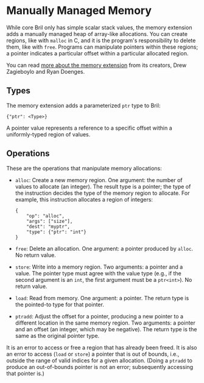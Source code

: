 Manually Managed Memory
=======================

While core Bril only has simple scalar stack values, the memory extension adds a manually managed heap of array-like allocations.
You can create regions, like with `malloc` in C, and it is the program's responsibility to delete them, like with `free`.
Programs can manipulate pointers within these regions; a pointer indicates a particular offset within a particular allocated region.

You can read [more about the memory extension][memblog] from its creators, Drew Zagieboylo and Ryan Doenges.

[memblog]: https://www.cs.cornell.edu/courses/cs6120/2019fa/blog/manually-managed-memory/

Types
-----

The memory extension adds a parameterized `ptr` type to Bril:

    {"ptr": <Type>}

A pointer value represents a reference to a specific offset within a uniformly-typed region of values.

Operations
----------

These are the operations that manipulate memory allocations:

* `alloc`: Create a new memory region. One argument: the number of values to allocate (an integer). The result type is a pointer; the type of the instruction decides the type of the memory region to allocate. For example, this instruction allocates a region of integers:

      {
          "op": "alloc",
          "args": ["size"],
          "dest": "myptr",
          "type": {"ptr": "int"}
      }

* `free`: Delete an allocation. One argument: a pointer produced by `alloc`. No return value.
* `store`: Write into a memory region. Two arguments: a pointer and a value. The pointer type must agree with the value type (e.g., if the second argument is an `int`, the first argument must be a `ptr<int>`). No return value.
* `load`: Read from memory. One argument: a pointer. The return type is the pointed-to type for that pointer.
* `ptradd`: Adjust the offset for a pointer, producing a new pointer to a different location in the same memory region. Two arguments: a pointer and an offset (an integer, which may be negative). The return type is the same as the original pointer type.

It is an error to access or free a region that has already been freed.
It is also an error to access (`load` or `store`) a pointer that is out of bounds, i.e., outside the range of valid indices for a given allocation.
(Doing a `ptradd` to produce an out-of-bounds pointer is not an error; subsequently accessing that pointer is.)
